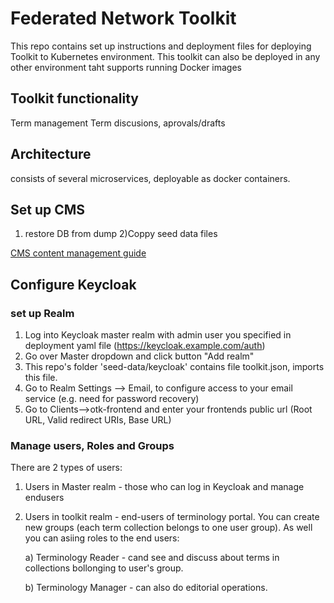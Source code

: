 # Federated Network Toolkit

This repo contains set up instructions and deployment files for deploying Toolkit to Kubernetes environment. This toolkit can also be deployed in any other environment taht supports running Docker images

## Toolkit functionality
Term management
Term discusions, aprovals/drafts


## Architecture
consists of several microservices, deployable as docker containers. 
## Set up CMS
1) restore DB from dump
2)Coppy seed data files

[CMS content management guide](user-guides/cms.md)

## Configure Keycloak
### set up Realm
1) Log into Keycloak master realm with admin user you specified in deployment yaml file (https://keycloak.example.com/auth)
2) Go over Master dropdown and click button  "Add realm"
3) This repo's folder 'seed-data/keycloak' contains file toolkit.json, imports this file.
4) Go to Realm Settings --> Email, to configure access to your email service (e.g. need for password recovery)
5) Go to Clients-->otk-frontend and enter your frontends public url (Root URL, Valid redirect URIs, Base URL)

### Manage users, Roles and Groups
There are 2 types of users:
1) Users in Master realm - those who can log in Keycloak and manage endusers
2) Users in toolkit realm - end-users of terminology portal. You can create new groups (each term collection belongs to one user group). As well you can asiing roles to the end users:

    a) Terminology Reader - cand see and discuss about terms in collections bollonging to user's group.
    
    b) Terminology Manager - can also do editorial operations.